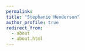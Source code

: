 ```yaml
---
permalink: 
title: "Stephanie Henderson"
author_profile: true
redirect_from: 
  - about
  - about.html
---
```

